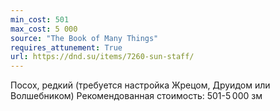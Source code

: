 ```yaml
---
min_cost: 501
max_cost: 5 000
source: "The Book of Many Things"
requires_attunement: True
url: https://dnd.su/items/7260-sun-staff/
---
```


Посох, редкий (требуется настройка Жрецом, Друидом или Волшебником)
Рекомендованная стоимость: 501-5 000 зм